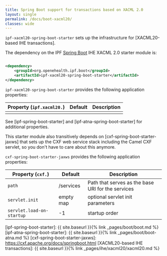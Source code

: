 ```yaml
---
title: Spring Boot support for transactions based on XACML 2.0
layout: single
permalink: /docs/boot-xacml20/
classes: wide
---
```


`ipf-xacml20-spring-boot-starter` sets up the infrastructure for [XACML20-based IHE transactions].

The dependency on the IPF [Spring Boot] IHE XACML 2.0 starter module is:

```xml

<dependency>
    <groupId>org.openehealth.ipf.boot</groupId>
    <artifactId>ipf-xacml20-spring-boot-starter</artifactId>
</dependency>
```

`ipf-xacml20-spring-boot-starter` provides the following application properties:

| Property (`ipf.xacml20.`) | Default | Description |
|---------------------------|---------|-------------|
|                           |         |             |

See [ipf-spring-boot-starter] and [ipf-atna-spring-boot-starter] for additional properties.

This starter module also transitively depends on [cxf-spring-boot-starter-jaxws] that sets up the CXF
web service stack including the Camel CXF servlet, so you don't have to care about this anymore.

`cxf-spring-boot-starter-jaxws` provides the following application properties:

| Property (`cxf.`)         | Default   | Description                                       |
|---------------------------|-----------|---------------------------------------------------|
| `path`                    | /services | Path that serves as the base URI for the services |
| `servlet.init`            | empty map | optional servlet init parameters                  |                  
| `servlet.load-on-startup` | -1        | startup order                                     |                

[Spring Boot]: https://projects.spring.io/spring-boot/
[ipf-spring-boot-starter]: {{ site.baseurl }}{% link _pages/boot/boot.md %}
[ipf-atna-spring-boot-starter]: {{ site.baseurl }}{% link _pages/boot/boot-atna.md %}
[cxf-spring-boot-starter-jaxws]: https://cxf.apache.org/docs/springboot.html
[XACML20-based IHE transactions]: {{ site.baseurl }}{% link _pages/ihe/xacml20/xacml20.md %}